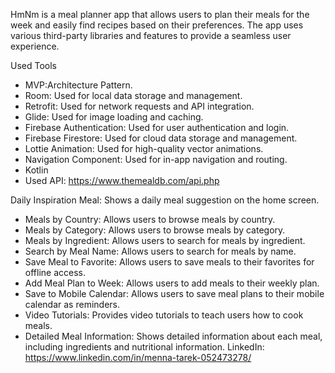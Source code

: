 HmNm is a meal planner app that allows users to plan their meals for the week and easily find recipes based on their preferences. The app uses various third-party libraries and features to provide a seamless user experience.

Used Tools

- MVP:Architecture Pattern.
- Room: Used for local data storage and management.
- Retrofit: Used for network requests and API integration.
- Glide: Used for image loading and caching.
- Firebase Authentication: Used for user authentication and login.
- Firebase Firestore: Used for cloud data storage and management.
- Lottie Animation: Used for high-quality vector animations.
- Navigation Component: Used for in-app navigation and routing.
- Kotlin
- Used API: https://www.themealdb.com/api.php

Daily Inspiration Meal: Shows a daily meal suggestion on the home screen.
- Meals by Country: Allows users to browse meals by country.
- Meals by Category: Allows users to browse meals by category.
- Meals by Ingredient: Allows users to search for meals by ingredient.
- Search by Meal Name: Allows users to search for meals by name.
- Save Meal to Favorite: Allows users to save meals to their favorites for offline access.
- Add Meal Plan to Week: Allows users to add meals to their weekly plan.
- Save to Mobile Calendar: Allows users to save meal plans to their mobile calendar as reminders.
- Video Tutorials: Provides video tutorials to teach users how to cook meals.
- Detailed Meal Information: Shows detailed information about each meal, including ingredients and nutritional information.
LinkedIn: https://www.linkedin.com/in/menna-tarek-052473278/
